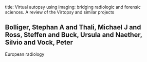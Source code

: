 title: Virtual autopsy using imaging: bridging radiologic and forensic sciences. A review of the Virtopsy and similar projects

## Bolliger, Stephan A and Thali, Michael J and Ross, Steffen and Buck, Ursula and Naether, Silvio and Vock, Peter
European radiology

